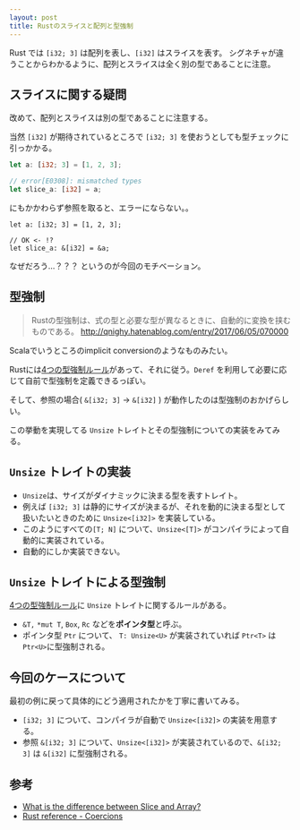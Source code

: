 ```yaml
---
layout: post
title: Rustのスライスと配列と型強制
---
```


Rust では `[i32; 3]` は配列を表し、`[i32]` はスライスを表す。
シグネチャが違うことからわかるように、配列とスライスは全く別の型であることに注意。

## スライスに関する疑問
改めて、配列とスライスは別の型であることに注意する。

当然 `[i32]` が期待されているところで `[i32; 3]` を使おうとしても型チェックに引っかかる。

```rust
let a: [i32; 3] = [1, 2, 3];

// error[E0308]: mismatched types
let slice_a: [i32] = a;
```

にもかかわらず参照を取ると、エラーにならない。。

```
let a: [i32; 3] = [1, 2, 3];

// OK <- !?
let slice_a: &[i32] = &a;
```

なぜだろう…？？？ というのが今回のモチベーション。

## 型強制
> Rustの型強制は、式の型と必要な型が異なるときに、自動的に変換を挟むものである。
> http://qnighy.hatenablog.com/entry/2017/06/05/070000

Scalaでいうところのimplicit conversionのようなものみたい。

Rustには[4つの型強制ルール](https://doc.rust-lang.org/nomicon/coercions.html)があって、それに従う。`Deref` を利用して必要に応じて自前で型強制を定義できるっぽい。

そして、参照の場合( `&[i32; 3]` -> `&[i32]` ) が動作したのは型強制のおかげらしい。

この挙動を実現してる `Unsize` トレイトとその型強制についての実装をみてみる。

##  `Unsize` トレイトの実装

+ `Unsize`は、サイズがダイナミックに決まる型を表すトレイト。
+ 例えば `[i32; 3]` は静的にサイズが決まるが、それを動的に決まる型として扱いたいときのために `Unsize<[i32]>` を実装している。
+ このようにすべての`[T; N]` について、`Unsize<[T]>` がコンパイラによって自動的に実装されている。
+ 自動的にしか実装できない。

## `Unsize` トレイトによる型強制

[4つの型強制ルール](https://doc.rust-lang.org/nomicon/coercions.html)に `Unsize` トレイトに関するルールがある。


+ `&T,` `*mut T`, `Box`, `Rc`  などを**ポインタ型**と呼ぶ。
+ ポインタ型 `Ptr` について、 `T: Unsize<U>` が実装されていれば `Ptr<T>` は `Ptr<U>`に型強制される。


## 今回のケースについて

最初の例に戻って具体的にどう適用されたかを丁寧に書いてみる。

+ `[i32; 3]` について、コンパイラが自動で `Unsize<[i32]>` の実装を用意する。
+ 参照 `&[i32; 3]` について、`Unsize<[i32]>` が実装されているので、`&[i32; 3]` は `&[i32]` に型強制される。


## 参考
- [What is the difference between Slice and Array?](https://stackoverflow.com/questions/30794235/what-is-the-difference-between-slice-and-array)
- [Rust reference - Coercions](https://doc.rust-lang.org/nomicon/coercions.html)

